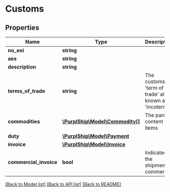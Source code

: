 # Customs

## Properties
Name | Type | Description | Notes
------------ | ------------- | ------------- | -------------
**no_eei** | **string** |  | [optional] 
**aes** | **string** |  | [optional] 
**description** | **string** |  | [optional] 
**terms_of_trade** | **string** | The customs &#39;term of trade&#39; also known as &#39;incoterm&#39; | [optional] 
**commodities** | [**\PurplShip\Model\Commodity[]**](Commodity.md) | The parcel content items | [optional] 
**duty** | [**\PurplShip\Model\Payment**](Payment.md) |  | [optional] 
**invoice** | [**\PurplShip\Model\Invoice**](Invoice.md) |  | [optional] 
**commercial_invoice** | **bool** | Indicates if the shipment is commercial | [optional] 

[[Back to Model list]](../../README.md#documentation-for-models) [[Back to API list]](../../README.md#documentation-for-api-endpoints) [[Back to README]](../../README.md)


